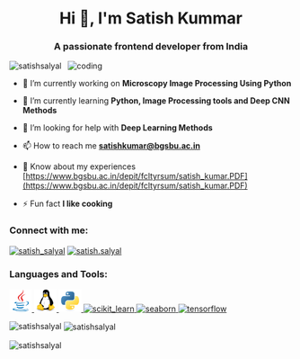 <h1 align="center">Hi 👋, I'm Satish Kummar</h1>
<h3 align="center">A passionate frontend developer from India</h3>

<image align="right" alt="coding" width="400" src="https://miro.medium.com/max/1400/1*bhFifratH9DjKqMBTeQG5A.gif">

<p align="left"> <img src="https://komarev.com/ghpvc/?username=satishsalyal&label=Profile%20views&color=0e75b6&style=flat" alt="satishsalyal" /> </p>

- 🔭 I’m currently working on **Microscopy Image Processing Using Python**

- 🌱 I’m currently learning **Python, Image Processing tools and Deep CNN Methods**

- 🤝 I’m looking for help with **Deep Learning Methods**

- 📫 How to reach me **satishkumar@bgsbu.ac.in**

- 📄 Know about my experiences [https://www.bgsbu.ac.in/depit/fcltyrsum/satish_kumar.PDF](https://www.bgsbu.ac.in/depit/fcltyrsum/satish_kumar.PDF)

- ⚡ Fun fact **I like cooking**

<h3 align="left">Connect with me:</h3>
<p align="left">
<a href="https://twitter.com/satish_salyal" target="blank"><img align="center" src="https://raw.githubusercontent.com/rahuldkjain/github-profile-readme-generator/master/src/images/icons/Social/twitter.svg" alt="satish_salyal" height="30" width="40" /></a>
<a href="https://fb.com/satish.salyal" target="blank"><img align="center" src="https://raw.githubusercontent.com/rahuldkjain/github-profile-readme-generator/master/src/images/icons/Social/facebook.svg" alt="satish.salyal" height="30" width="40" /></a>
</p>

<h3 align="left">Languages and Tools:</h3>
<p align="left"> <a href="https://www.java.com" target="_blank" rel="noreferrer"> <img src="https://raw.githubusercontent.com/devicons/devicon/master/icons/java/java-original.svg" alt="java" width="40" height="40"/> </a> <a href="https://www.linux.org/" target="_blank" rel="noreferrer"> <img src="https://raw.githubusercontent.com/devicons/devicon/master/icons/linux/linux-original.svg" alt="linux" width="40" height="40"/> </a>  <a href="https://www.python.org" target="_blank" rel="noreferrer"> <img src="https://raw.githubusercontent.com/devicons/devicon/master/icons/python/python-original.svg" alt="python" width="40" height="40"/> </a> <a href="https://scikit-learn.org/" target="_blank" rel="noreferrer"> <img src="https://upload.wikimedia.org/wikipedia/commons/0/05/Scikit_learn_logo_small.svg" alt="scikit_learn" width="40" height="40"/> </a> <a href="https://seaborn.pydata.org/" target="_blank" rel="noreferrer"> <img src="https://seaborn.pydata.org/_images/logo-mark-lightbg.svg" alt="seaborn" width="40" height="40"/> </a> <a href="https://www.tensorflow.org" target="_blank" rel="noreferrer"> <img src="https://www.vectorlogo.zone/logos/tensorflow/tensorflow-icon.svg" alt="tensorflow" width="40" height="40"/> </a> </p>

<p><img align="left" src="https://github-readme-stats.vercel.app/api/top-langs?username=satishsalyal&show_icons=true&locale=en&layout=compact" alt="satishsalyal" /></p>

<p>&nbsp;<img align="center" src="https://github-readme-stats.vercel.app/api?username=satishsalyal&show_icons=true&locale=en" alt="satishsalyal" /></p>

<p><img align="center" src="https://github-readme-streak-stats.herokuapp.com/?user=satishsalyal&" alt="satishsalyal" /></p>
